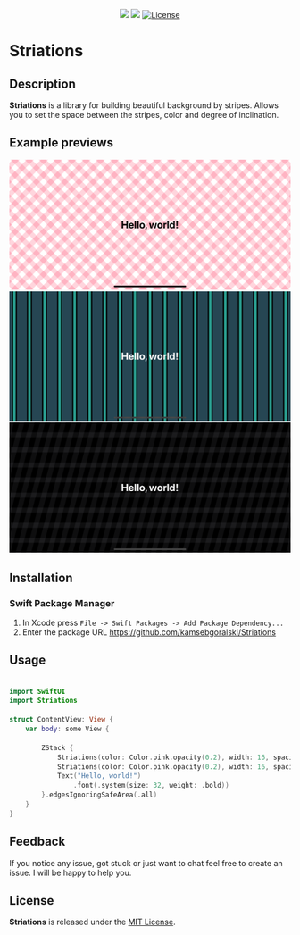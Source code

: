 <p align="center">
    <img src="https://img.shields.io/badge/Swift-5.0-orange.svg" />
        <img src="https://img.shields.io/badge/Platforms-iOS%20%7C%20tvOS%20%7C%20macOS%20%7C%20watchOS-blue.svg?style=flat" />
    <a href="https://opensource.org/licenses/MIT">
      <img src="https://img.shields.io/cocoapods/l/ViewAnimator.svg?style=flat" alt="License" />
    </a>
</p>


# Striations

## Description
**Striations** is a library for building beautiful background by stripes. Allows you to set the space between the stripes, color and degree of inclination.

## Example previews
![Striations SwiftUI](Screenshots/iPhone11_1.png)
![Striations SwiftUI](Screenshots/iPhone11_2.png)
![Striations SwiftUI](Screenshots/iPhone11_3.png)

## Installation

### Swift Package Manager

1. In Xcode press `File -> Swift Packages -> Add Package Dependency...`
2. Enter the package URL https://github.com/kamsebgoralski/Striations

## Usage

```Swift

import SwiftUI
import Striations

struct ContentView: View {
    var body: some View {

        ZStack {
            Striations(color: Color.pink.opacity(0.2), width: 16, spacing: 16, rotationDegrees: 45)
            Striations(color: Color.pink.opacity(0.2), width: 16, spacing: 16, rotationDegrees: -45)
            Text("Hello, world!")
                .font(.system(size: 32, weight: .bold))
        }.edgesIgnoringSafeArea(.all)
    }
}
```

## Feedback

If you notice any issue, got stuck or just want to chat feel free to create an issue. I will be happy to help you.

## License

**Striations** is released under the [MIT License](LICENSE).
